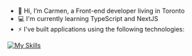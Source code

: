 - 👋 Hi, I’m Carmen, a Front-end developer living in Toronto 
- 💻 I'm currently learning TypeScript and NextJS 
- ⚡ I've built applications using the following technologies:

[![My Skills](https://skillicons.dev/icons?i=js,html,css,express,git,github,postman,mongodb,nodejs,react,redux,tailwind)](https://skillicons.dev)

